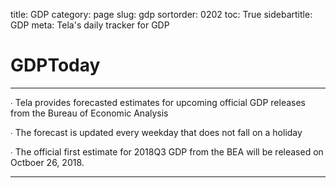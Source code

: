 ﻿title: GDP
category: page
slug: gdp
sortorder: 0202
toc: True
sidebartitle: &nbsp; GDP
meta: Tela's daily tracker for GDP

<script src="http://ajax.googleapis.com/ajax/libs/jquery/2.1.4/jquery.min.js"></script>
<script src="js/jquery.csv.min.js"></script>
<script type="text/javascript" src="http://www.google.com/jsapi"></script>

<script type="text/javascript"> // load the visualisation API
  google.load('visualization', '1', { packages: ['corechart', 'controls'] });
</script>
<script type="text/javascript">
function drawVisualization() {
   $.get("data/gdp18q3.csv?q="+Math.random(), function(csvString) {
      var arrayData = $.csv.toArrays(csvString, {onParseValue: $.csv.hooks.castToScalar});
      var data = new google.visualization.arrayToDataTable(arrayData);
      var chartwidth = $('#chartparent').width();
      var gdp18q3 = new google.visualization.ChartWrapper({
         chartType: 'LineChart',
         containerId: 'gdp18q3',
         dataTable: data,
         options:{
            width: chartwidth, height: 450,
            chartArea: {'width': '80%','height': '70%'},
            title: 'Tela 2018Q3 GDP Daily Estimate',
            legend: 'bottom',
            titleTextStyle : {color: 'black', fontSize: 20},
            vAxis: {viewWindow: {min: 2.5, max: 3.5}, format: '0.0', title: 'Annualized Growth Rate (%)'},
            series: {
               0: { color: '#529ecc' }
            }
         }
      });
      gdp18q3.draw();
   });
}
google.setOnLoadCallback(drawVisualization)
</script>

<script type="text/javascript"> // load the visualisation API
  google.load('visualization', '1', { packages: ['corechart', 'controls'] });
</script>
<script type="text/javascript">
function drawVisualization() {
   $.get("data/gdp18q2.csv?q="+Math.random(), function(csvString) {
      var arrayData = $.csv.toArrays(csvString, {onParseValue: $.csv.hooks.castToScalar});
      var data = new google.visualization.arrayToDataTable(arrayData);
      var chartwidth = $('#chartparent').width();
      var gdp18q2 = new google.visualization.ChartWrapper({
         chartType: 'LineChart',
         containerId: 'gdp18q2',
         dataTable: data,
         options:{
            width: chartwidth, height: 450,
            chartArea: {'width': '80%','height': '70%'},
            title: 'Tela 2018Q2 GDP Daily Estimate',
            legend: 'bottom',
            titleTextStyle : {color: 'black', fontSize: 20},
            vAxis: {viewWindow: {min: 2.5, max: 4.5}, format: '0.0', title: 'Annualized Growth Rate (%)'},
            series: {
               0: { color: '#529ecc' }
            }
         }
      });
      gdp18q2.draw();
   });
}
google.setOnLoadCallback(drawVisualization)
</script>

<script type="text/javascript">
function drawVisualization() {
   $.get("data/gdp18q1.csv?q="+Math.random(), function(csvString) {
      var arrayData = $.csv.toArrays(csvString, {onParseValue: $.csv.hooks.castToScalar});
      var data = new google.visualization.arrayToDataTable(arrayData);
      var chartwidth = $('#chartparent').width();
      var crt_ertdlyYY = new google.visualization.ChartWrapper({
         chartType: 'LineChart',
         containerId: 'crt_ertdlyYY',
         dataTable: data,
         options:{
            width: chartwidth, height: 450,
            chartArea: {'width': '80%','height': '70%'},
            title: 'Tela 2018Q1 GDP Daily Estimate',
            legend: 'bottom',
            titleTextStyle : {color: 'black', fontSize: 20},
            vAxis: {viewWindow: {min: 2, max: 3}, format: '0.0', title: 'Annualized Growth Rate (%)'},
            series: {
               0: { color: '#529ecc' }
            }
         }
      });
      crt_ertdlyYY.draw();
   });
}
google.setOnLoadCallback(drawVisualization)
</script>

# GDPToday
---

&#8729; Tela provides forecasted estimates for upcoming official GDP releases from the Bureau of Economic Analysis

&#8729; The forecast is updated every weekday that does not fall on a holiday

&#8729; The official first estimate for 2018Q3 GDP from the BEA will be released on Octboer 26, 2018.

---
<div id="gdp18q3" style="margin-top:-10px"></div>
<br>
<div id="gdp18q2" style="margin-top:-10px"></div>
<br>
<div id="crt_ertdlyYY" style="margin-top:-10px"></div>
<br>